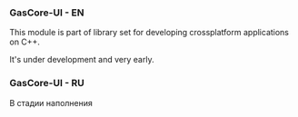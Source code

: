 ### GasCore-UI - EN

This module is part of library set for developing crossplatform applications on C++. 

It's under development and very early. 

### GasCore-UI - RU

В стадии наполнения